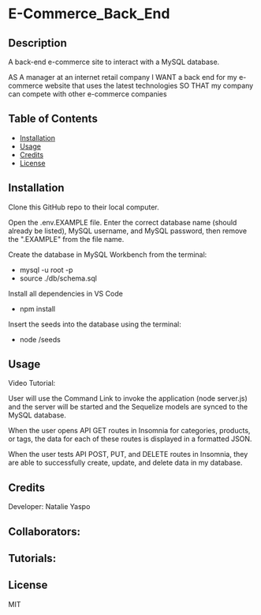 # E-Commerce_Back_End

## Description

A back-end e-commerce site to interact with a MySQL database.

AS A manager at an internet retail company
I WANT a back end for my e-commerce website that uses the latest technologies
SO THAT my company can compete with other e-commerce companies

## Table of Contents

- [Installation](#installation)
- [Usage](#usage)
- [Credits](#credits)
- [License](#license)

## Installation

Clone this GitHub repo to their local computer.

Open the .env.EXAMPLE file.  Enter the correct database name (should already be listed), MySQL username, and MySQL password, then remove the ".EXAMPLE" from the file name.

Create the database in MySQL Workbench from the terminal:
- mysql -u root -p
- source ./db/schema.sql

Install all dependencies in VS Code
- npm install

Insert the seeds into the database using the terminal:
- node /seeds

## Usage

Video Tutorial:

User will use the Command Link to invoke the application (node server.js) and the server will be started and the Sequelize models are synced to the MySQL database.

When the user opens API GET routes in Insomnia for categories, products, or tags, the data for each of these routes is displayed in a formatted JSON.

When the user tests API POST, PUT, and DELETE routes in Insomnia, they are able to successfully create, update, and delete data in my database.

## Credits

Developer: Natalie Yaspo

Collaborators:
- 

Tutorials:
- 

## License

MIT

